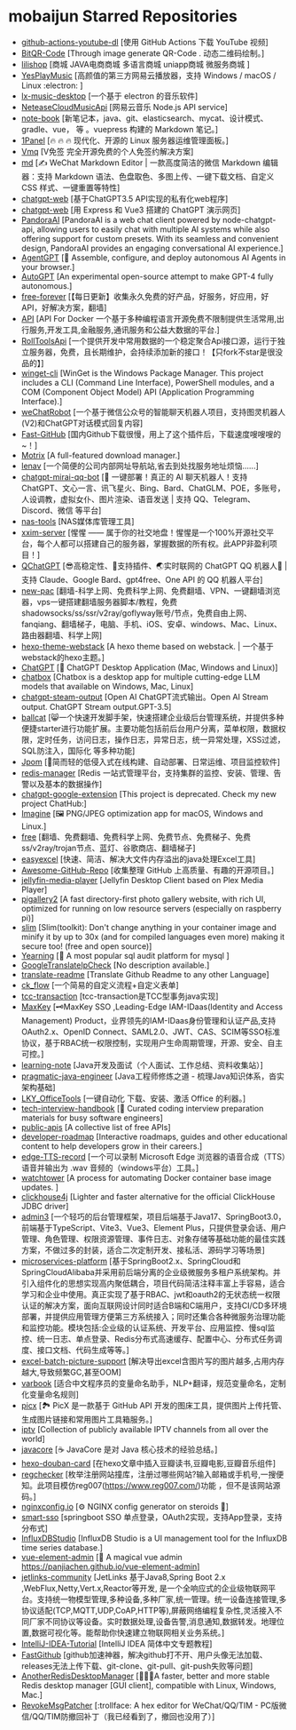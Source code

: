 # mobaijun Starred Repositories

- [github-actions-youtube-dl](https://github.com/justjavac/github-actions-youtube-dl)	[使用 GitHub Actions 下载 YouTube 视频]
- [BitQR-Code](https://github.com/CasterWx/BitQR-Code)	[Through image generate QR-Code . 动态二维码绘制。]
- [lilishop](https://github.com/lilishop/lilishop)	[商城 JAVA电商商城 多语言商城  uniapp商城  微服务商城 ]
- [YesPlayMusic](https://github.com/qier222/YesPlayMusic)	[高颜值的第三方网易云播放器，支持 Windows / macOS / Linux :electron: ]
- [lx-music-desktop](https://github.com/lyswhut/lx-music-desktop)	[一个基于 electron 的音乐软件]
- [NeteaseCloudMusicApi](https://github.com/Binaryify/NeteaseCloudMusicApi)	[网易云音乐 Node.js API service]
- [note-book](https://github.com/zq99299/note-book)	[新笔记本，java、git、elasticsearch、mycat、设计模式、gradle、vue， 等 。vuepress 构建的 Markdown 笔记。]
- [1Panel](https://github.com/1Panel-dev/1Panel)	[🔥 🔥 🔥 现代化、开源的 Linux 服务器运维管理面板。]
- [Vmq](https://github.com/szvone/Vmq)	[V免签 完全开源免费的个人免签约解决方案]
- [md](https://github.com/doocs/md)	[✍ WeChat Markdown Editor | 一款高度简洁的微信 Markdown 编辑器：支持 Markdown 语法、色盘取色、多图上传、一键下载文档、自定义 CSS 样式、一键重置等特性]
- [chatgpt-web](https://github.com/869413421/chatgpt-web)	[基于ChatGPT3.5 API实现的私有化web程序]
- [chatgpt-web](https://github.com/Chanzhaoyu/chatgpt-web)	[用 Express 和  Vue3 搭建的 ChatGPT 演示网页]
- [PandoraAI](https://github.com/waylaidwanderer/PandoraAI)	[PandoraAI is a web chat client powered by node-chatgpt-api, allowing users to easily chat with multiple AI systems while also offering support for custom presets. With its seamless and convenient design, PandoraAI provides an engaging conversational AI experience.]
- [AgentGPT](https://github.com/reworkd/AgentGPT)	[🤖 Assemble, configure, and deploy autonomous AI Agents in your browser.]
- [AutoGPT](https://github.com/Significant-Gravitas/AutoGPT)	[An experimental open-source attempt to make GPT-4 fully autonomous.]
- [free-forever](https://github.com/haonanor/free-forever)	[【每日更新】收集永久免费的好产品，好服务，好应用，好API，好解决方案，翻墙]
- [API](https://github.com/insoxin/API)	[API For Docker 一个基于多种编程语言开源免费不限制提供生活常用,出行服务,开发工具,金融服务,通讯服务和公益大数据的平台.]
- [RollToolsApi](https://github.com/MZCretin/RollToolsApi)	[一个提供开发中常用数据的一个稳定聚合Api接口源，运行于独立服务器，免费，且长期维护，会持续添加新的接口！【只fork不star是很没品的】]
- [winget-cli](https://github.com/microsoft/winget-cli)	[WinGet is the Windows Package Manager. This project includes a CLI (Command Line Interface), PowerShell modules, and a COM (Component Object Model) API (Application Programming Interface).]
- [weChatRobot](https://github.com/MartinDai/weChatRobot)	[一个基于微信公众号的智能聊天机器人项目，支持图灵机器人(V2)和ChatGPT对话模式回复内容]
- [Fast-GitHub](https://github.com/fhefh2015/Fast-GitHub)	[国内Github下载很慢，用上了这个插件后，下载速度嗖嗖嗖的~！]
- [Motrix](https://github.com/agalwood/Motrix)	[A full-featured download manager.]
- [lenav](https://github.com/lework/lenav)	[一个简便的公司内部网址导航站,省去到处找服务地址烦恼......]
- [chatgpt-mirai-qq-bot](https://github.com/lss233/chatgpt-mirai-qq-bot)	[🚀 一键部署！真正的 AI 聊天机器人！支持ChatGPT、文心一言、讯飞星火、Bing、Bard、ChatGLM、POE，多账号，人设调教，虚拟女仆、图片渲染、语音发送 | 支持 QQ、Telegram、Discord、微信 等平台]
- [nas-tools](https://github.com/NAStool/nas-tools)	[NAS媒体库管理工具]
- [xxim-server](https://github.com/cherish-chat/xxim-server)	[惺惺 —— 属于你的社交地盘！惺惺是一个100%开源社交平台，每个人都可以搭建自己的服务器，掌握数据的所有权。此APP非盈利项目！]
- [QChatGPT](https://github.com/RockChinQ/QChatGPT)	[😎高稳定性、🧩支持插件、🌏实时联网的 ChatGPT QQ 机器人🤖 | 支持 Claude、Google Bard、gpt4free、One API 的 QQ 机器人平台]
- [new-pac](https://github.com/Alvin9999/new-pac)	[翻墙-科学上网、免费科学上网、免费翻墙、VPN、一键翻墙浏览器，vps一键搭建翻墙服务器脚本/教程，免费shadowsocks/ss/ssr/v2ray/goflyway账号/节点，免费自由上网、fanqiang、翻墙梯子，电脑、手机、iOS、安卓、windows、Mac、Linux、路由器翻墙、科学上网]
- [hexo-theme-webstack](https://github.com/HCLonely/hexo-theme-webstack)	[A hexo theme based on webstack. | 一个基于webstack的hexo主题。]
- [ChatGPT](https://github.com/lencx/ChatGPT)	[🔮 ChatGPT Desktop Application (Mac, Windows and Linux)]
- [chatbox](https://github.com/Bin-Huang/chatbox)	[Chatbox is a desktop app for multiple cutting-edge LLM models that available on Windows, Mac, Linux]
- [chatgpt-steam-output](https://github.com/Grt1228/chatgpt-steam-output)	[Open AI ChatGPT流式输出。Open AI Stream output. ChatGPT Stream output.GPT-3.5]
- [ballcat](https://github.com/ballcat-projects/ballcat)	[😸一个快速开发脚手架，快速搭建企业级后台管理系统，并提供多种便捷starter进行功能扩展。主要功能包括前后台用户分离，菜单权限，数据权限，定时任务，访问日志，操作日志，异常日志，统一异常处理，XSS过滤，SQL防注入，国际化 等多种功能]
- [Jpom](https://github.com/dromara/Jpom)	[🚀简而轻的低侵入式在线构建、自动部署、日常运维、项目监控软件]
- [redis-manager](https://github.com/ngbdf/redis-manager)	[Redis 一站式管理平台，支持集群的监控、安装、管理、告警以及基本的数据操作]
- [chatgpt-google-extension](https://github.com/wong2/chatgpt-google-extension)	[This project is deprecated. Check my new project ChatHub:]
- [Imagine](https://github.com/meowtec/Imagine)	[🖼️ PNG/JPEG optimization app for macOS, Windows and Linux.]
- [free](https://github.com/freefq/free)	[翻墙、免费翻墙、免费科学上网、免费节点、免费梯子、免费ss/v2ray/trojan节点、蓝灯、谷歌商店、翻墙梯子]
- [easyexcel](https://github.com/alibaba/easyexcel)	[快速、简洁、解决大文件内存溢出的java处理Excel工具]
- [Awesome-GitHub-Repo](https://github.com/Wechat-ggGitHub/Awesome-GitHub-Repo)	[收集整理 GitHub 上高质量、有趣的开源项目。]
- [jellyfin-media-player](https://github.com/jellyfin/jellyfin-media-player)	[Jellyfin Desktop Client based on Plex Media Player]
- [pigallery2](https://github.com/bpatrik/pigallery2)	[A fast directory-first photo gallery website, with rich UI,  optimized for running on low resource servers (especially on raspberry pi)]
- [slim](https://github.com/slimtoolkit/slim)	[Slim(toolkit): Don't change anything in your container image and minify it by up to 30x (and for compiled languages even more) making it secure too! (free and open source)]
- [Yearning](https://github.com/cookieY/Yearning)	[🐳 A most popular sql audit platform for mysql ]
- [GoogleTranslateIpCheck](https://github.com/Ponderfly/GoogleTranslateIpCheck)	[No description available.]
- [translate-readme](https://github.com/dephraiim/translate-readme)	[Translate Github Readme to any other Language]
- [ck_flow](https://github.com/caokai111222/ck_flow)	[一个简易的自定义流程+自定义表单]
- [tcc-transaction](https://github.com/changmingxie/tcc-transaction)	[tcc-transaction是TCC型事务java实现]
- [MaxKey](https://github.com/dromara/MaxKey)	[🗝️MaxKey SSO ,Leading-Edge IAM-IDaas(Identity and Access Management) Product，业界领先的IAM-IDaas身份管理和认证产品,支持OAuth2.x、OpenID Connect、SAML2.0、JWT、CAS、SCIM等SSO标准协议，基于RBAC统一权限控制，实现用户生命周期管理，开源、安全、自主可控。]
- [learning-note](https://github.com/rbmonster/learning-note)	[Java开发及面试（个人面试、工作总结、资料收集站）]
- [pragmatic-java-engineer](https://github.com/superhj1987/pragmatic-java-engineer)	[Java工程师修炼之道 - 梳理Java知识体系，沓实架构基础]
- [LKY_OfficeTools](https://github.com/OdysseusYuan/LKY_OfficeTools)	[一键自动化 下载、安装、激活 Office 的利器。]
- [tech-interview-handbook](https://github.com/yangshun/tech-interview-handbook)	[💯 Curated coding interview preparation materials for busy software engineers]
- [public-apis](https://github.com/public-apis/public-apis)	[A collective list of free APIs]
- [developer-roadmap](https://github.com/kamranahmedse/developer-roadmap)	[Interactive roadmaps, guides and other educational content to help developers grow in their careers.]
- [edge-TTS-record](https://github.com/LuckyHookin/edge-TTS-record)	[一个可以录制 Microsoft Edge 浏览器的语音合成（TTS）语音并输出为 .wav 音频的（windows平台）工具。]
- [watchtower](https://github.com/containrrr/watchtower)	[A process for automating Docker container base image updates. ]
- [clickhouse4j](https://github.com/blynkkk/clickhouse4j)	[Lighter and faster alternative for the official ClickHouse JDBC driver]
- [admin3](https://github.com/cjbi/admin3)	[一个轻巧的后台管理框架，项目后端基于Java17、SpringBoot3.0，前端基于TypeScript、Vite3、Vue3、Element Plus，只提供登录会话、用户管理、角色管理、权限资源管理、事件日志、对象存储等基础功能的最佳实践方案，不做过多的封装，适合二次定制开发、接私活、源码学习等场景]
- [microservices-platform](https://github.com/zlt2000/microservices-platform)	[基于SpringBoot2.x、SpringCloud和SpringCloudAlibaba并采用前后端分离的企业级微服务多租户系统架构。并引入组件化的思想实现高内聚低耦合，项目代码简洁注释丰富上手容易，适合学习和企业中使用。真正实现了基于RBAC、jwt和oauth2的无状态统一权限认证的解决方案，面向互联网设计同时适合B端和C端用户，支持CI/CD多环境部署，并提供应用管理方便第三方系统接入；同时还集合各种微服务治理功能和监控功能。模块包括:企业级的认证系统、开发平台、应用监控、慢sql监控、统一日志、单点登录、Redis分布式高速缓存、配置中心、分布式任务调度、接口文档、代码生成等等。]
- [excel-batch-picture-support](https://github.com/mwk719/excel-batch-picture-support)	[解决导出excel含图片写的图片越多,占用内存越大,导致频繁GC,甚至OOM]
- [varbook](https://github.com/uiuing/varbook)	[适合中文程序员的变量命名助手，NLP+翻译，规范变量命名，定制化变量命名规则]
- [picx](https://github.com/XPoet/picx)	[🏞️ PicX 是一款基于 GitHub API 开发的图床工具，提供图片上传托管、生成图片链接和常用图片工具箱服务。]
- [iptv](https://github.com/iptv-org/iptv)	[Collection of publicly available IPTV channels from all over the world]
- [javacore](https://github.com/dunwu/javacore)	[:coffee: JavaCore 是对 Java 核心技术的经验总结。]
- [hexo-douban-card](https://github.com/TankNee/hexo-douban-card)	[在hexo文章中插入豆瓣读书,豆瓣电影,豆瓣音乐组件]
- [regchecker](https://github.com/CreditTone/regchecker)	[枚举注册网站撞库，注册过哪些网站?输入邮箱或手机号,一搜便知。此项目模仿reg007(https://www.reg007.com/)功能 ，但不是该网站源码。]
- [nginxconfig.io](https://github.com/digitalocean/nginxconfig.io)	[⚙️ NGINX config generator on steroids 💉]
- [smart-sso](https://github.com/a466350665/smart-sso)	[springboot SSO 单点登录，OAuth2实现，支持App登录，支持分布式]
- [InfluxDBStudio](https://github.com/CymaticLabs/InfluxDBStudio)	[InfluxDB Studio is a UI management tool for the InfluxDB time series database.]
- [vue-element-admin](https://github.com/PanJiaChen/vue-element-admin)	[:tada: A magical vue admin                                                                https://panjiachen.github.io/vue-element-admin]
- [jetlinks-community](https://github.com/jetlinks/jetlinks-community)	[JetLinks  基于Java8,Spring Boot 2.x ,WebFlux,Netty,Vert.x,Reactor等开发, 是一个全响应式的企业级物联网平台。支持统一物模型管理,多种设备,多种厂家,统一管理。统一设备连接管理,多协议适配(TCP,MQTT,UDP,CoAP,HTTP等),屏蔽网络编程复杂性,灵活接入不同厂家不同协议等设备。实时数据处理,设备告警,消息通知,数据转发。地理位置,数据可视化等。能帮助你快速建立物联网相关业务系统。]
- [IntelliJ-IDEA-Tutorial](https://github.com/judasn/IntelliJ-IDEA-Tutorial)	[IntelliJ IDEA 简体中文专题教程]
- [FastGithub](https://github.com/dotnetcore/FastGithub)	[github加速神器，解决github打不开、用户头像无法加载、releases无法上传下载、git-clone、git-pull、git-push失败等问题]
- [AnotherRedisDesktopManager](https://github.com/qishibo/AnotherRedisDesktopManager)	[🚀🚀🚀A faster, better and more stable Redis desktop manager [GUI client], compatible with Linux, Windows, Mac.]
- [RevokeMsgPatcher](https://github.com/huiyadanli/RevokeMsgPatcher)	[:trollface: A hex editor for WeChat/QQ/TIM - PC版微信/QQ/TIM防撤回补丁（我已经看到了，撤回也没用了）]

